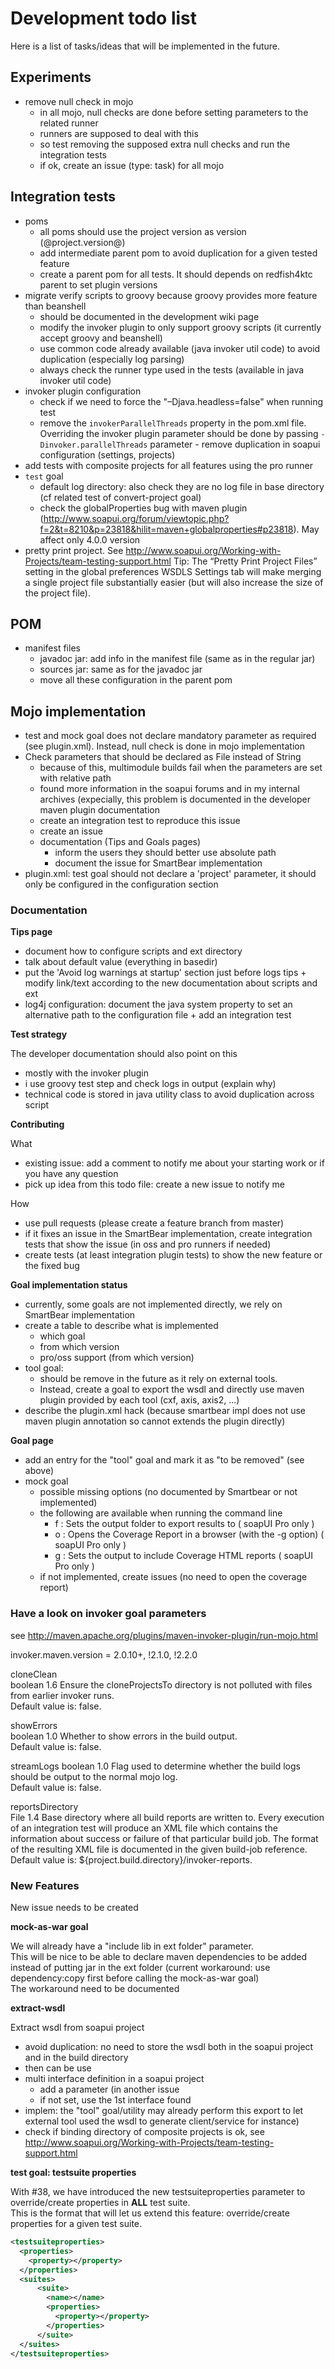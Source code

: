 <!--
~ Copyright 2012-2013 Thomas Bouffard (redfish4ktc)
~
~ Licensed under the Apache License, Version 2.0 (the "License");
~ you may not use this file except in compliance with the License.
~ You may obtain a copy of the License at
~
~   http://www.apache.org/licenses/LICENSE-2.0
~
~ Unless required by applicable law or agreed to in writing,
~ software distributed under the License is distributed on an
~ "AS IS" BASIS, WITHOUT WARRANTIES OR CONDITIONS OF ANY
~ KIND, either express or implied.  See the License for the
~ specific language governing permissions and limitations
~ under the License.
-->

# Development todo list #

Here is a list of tasks/ideas that will be implemented in the future.

## Experiments ##

* remove null check in mojo
  * in all mojo, null checks are done before setting parameters to the related runner
  * runners are supposed to deal with this
  * so test removing the supposed extra null checks and run the integration tests
  * if ok, create an issue (type: task) for all mojo


## Integration tests ##

  - poms
    - all poms should use the project version as version (@project.version@)
    - add intermediate parent pom to avoid duplication for a given tested feature
    - create a parent pom for all tests. It should depends on redfish4ktc parent to set plugin versions
  - migrate verify scripts to groovy because groovy provides more feature than beanshell
    - should be documented in the development wiki page
    - modify the invoker plugin to only support groovy scripts (it currently accept groovy and beanshell)
    - use common code already available (java invoker util code) to avoid duplication (especially log parsing)
    - always check the runner type used in the tests (available in java invoker util code)
  - invoker plugin configuration
    - check if we need to force the "–Djava.headless=false" when running test
    - remove the `invokerParallelThreads` property in the pom.xml file. Overriding the invoker plugin parameter should be done by passing `-Dinvoker.parallelThreads` parameter  - remove duplication in soapui configuration (settings, projects)
  - add tests with composite projects for all features using the pro runner
  - ```test``` goal
    - default log directory: also check they are no log file in base directory (cf related test of convert-project goal)
    - check the globalProperties bug with maven plugin (http://www.soapui.org/forum/viewtopic.php?f=2&t=8210&p=23818&hilit=maven+globalproperties#p23818). May affect only 4.0.0 version
  - pretty print project. See http://www.soapui.org/Working-with-Projects/team-testing-support.html Tip: The “Pretty Print Project Files” setting in the global preferences WSDLS Settings tab will make merging a single project file substantially easier (but will also increase the size of the project file).

  

## POM ##

  - manifest files
    - javadoc jar: add info in the manifest file (same as in the regular jar)
    - sources jar: same as for the javadoc jar
    - move all these configuration in the parent pom 


## Mojo implementation ##
  - test and mock goal does not declare mandatory parameter as required (see plugin.xml). Instead, null check is done in mojo implementation
  - Check parameters that should be declared as File instead of String
    - because of this, multimodule builds fail when the parameters are set with  relative path
    - found more information in the soapui forums and in my internal archives (expecially, this problem is documented in the developer maven plugin documentation
    - create an integration test to reproduce this issue
    - create an issue
    - documentation (Tips and Goals pages)
      - inform the users they should better use absolute path
      - document the issue for SmartBear implementation
  - plugin.xml: test goal should not declare a 'project' parameter, it should only be configured in the configuration section


### Documentation ###

**Tips page**

* document how to configure scripts and ext directory
* talk about default value (everything in basedir)
* put the 'Avoid log warnings at startup' section just before logs tips + modify link/text according to the new documentation about scripts and ext
* log4j configuration: document the java system property to set an alternative path to the configuration file + add an integration test

**Test strategy**

The developer documentation should also point on this

* mostly with the invoker plugin
* i use groovy test step and check logs in output (explain why)
* technical code is stored in java utility class to avoid duplication across script

**Contributing**

What

* existing issue: add a comment to notify me about your starting work or if you have any question
* pick up idea from this todo file: create a new issue to notify me

How

* use pull requests (please create a feature branch from master)
* if it fixes an issue in the SmartBear implementation, create integration tests that show the issue (in oss and pro runners if needed)
* create tests (at least integration plugin tests) to show the new feature or the fixed bug


**Goal implementation status**

* currently, some goals are not implemented directly, we rely on SmartBear implementation
* create a table to describe what is implemented
  * which goal
  * from which version 
  * pro/oss support (from which version)
* tool goal:
  * should be remove in the future as it rely on external tools.
  * Instead, create a goal to export the wsdl and directly use maven plugin provided by each tool (cxf, axis, axis2, ...)
* describe the plugin.xml hack (because smartbear impl does not use maven plugin annotation so cannot extends the plugin directly)

**Goal page**

* add an entry for the "tool" goal and mark it as "to be removed" (see above)
* mock goal
  * possible missing options (no documented by Smartbear or not implemented)
  * the following are available when running the command line
    * f : Sets the output folder to export results to ( soapUI Pro only )
    * o : Opens the Coverage Report in a browser (with the -g option) ( soapUI Pro only )
    * g : Sets the output to include Coverage HTML reports ( soapUI Pro only )
  * if not implemented, create issues (no need to open the coverage report)


### Have a look on invoker goal parameters ###
see http://maven.apache.org/plugins/maven-invoker-plugin/run-mojo.html


invoker.maven.version = 2.0.10+, !2.1.0, !2.2.0

cloneClean  
boolean	1.6	Ensure the cloneProjectsTo directory is not polluted with files from earlier invoker runs.  
Default value is: false.

showErrors  
boolean	1.0	Whether to show errors in the build output.  
Default value is: false.  

streamLogs
boolean	1.0	Flag used to determine whether the build logs should be output to the normal mojo log.  
Default value is: false.

reportsDirectory  
File	1.4	Base directory where all build reports are written to. Every execution of an integration test will produce an XML file which contains the information about success or failure of that particular build job. The format of the resulting XML file is documented in the given build-job reference.  
Default value is: ${project.build.directory}/invoker-reports.


### New Features ###

New issue needs to be created

**mock-as-war goal**

We will already have a "include lib in ext folder" parameter.  
This will be nice to be able to declare maven dependencies to be added instead of putting jar in the ext folder (current workaround: use dependency:copy first before calling the mock-as-war goal)  
The workaround need to be documented

**extract-wsdl**

Extract wsdl from soapui project

* avoid duplication: no need to store the wsdl both in the soapui project and in the build directory
* then can be use
* multi interface definition in a soapui project
  * add a parameter (in another issue
  * if not set, use the 1st interface found
* implem: the "tool" goal/utility may already perform this export to let external tool used the wsdl to generate client/service for instance)
* check if binding directory of composite projects is ok, see http://www.soapui.org/Working-with-Projects/team-testing-support.html

**test goal: testsuite properties**

With #38, we have introduced the new testsuiteproperties parameter to override/create properties in **ALL** test suite.  
This is the format that will let us extend this feature: override/create properties for a given test suite.

```xml
<testsuiteproperties>
  <properties>
    <property></property>
  </properties>
  <suites>
      <suite>
        <name></name>
        <properties>
          <property></property>
        </properties>
      </suite>
  </suites>
</testsuiteproperties>
```
